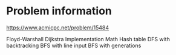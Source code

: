 # Problem information

<https://www.acmicpc.net/problem/15484>

Floyd-Warshall
Dijkstra
Implementation
Math
Hash table
DFS with backtracking
BFS with line input
BFS with generations